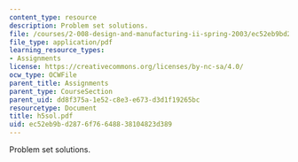 ```yaml
---
content_type: resource
description: Problem set solutions.
file: /courses/2-008-design-and-manufacturing-ii-spring-2003/ec52eb9bd2876f76648838104823d389_h5sol.pdf
file_type: application/pdf
learning_resource_types:
- Assignments
license: https://creativecommons.org/licenses/by-nc-sa/4.0/
ocw_type: OCWFile
parent_title: Assignments
parent_type: CourseSection
parent_uid: dd8f375a-1e52-c8e3-e673-d3d1f19265bc
resourcetype: Document
title: h5sol.pdf
uid: ec52eb9b-d287-6f76-6488-38104823d389
---
```

Problem set solutions.